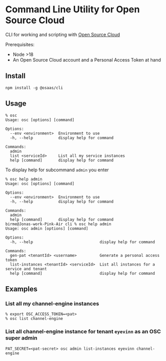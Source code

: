 # Command Line Utility for Open Source Cloud

CLI for working and scripting with [Open Source Cloud](www.osaas.io)

Prerequisites:

- Node >18
- An Open Source Cloud account and a Personal Access Token at hand

## Install

```
npm install -g @osaas/cli
```

## Usage

```
% osc
Usage: osc [options] [command]

Options:
  --env <environment>  Environment to use
  -h, --help           display help for command

Commands:
  admin
  list <serviceId>     List all my service instances
  help [command]       display help for command
```

To display help for subcommand `admin` you enter

```
% osc help admin
Usage: osc [options] [command]

Options:
  --env <environment>  Environment to use
  -h, --help           display help for command

Commands:
  admin
  help [command]       display help for command
birme@Jonas-work-Pink-Air cli % osc help admin
Usage: osc admin [options] [command]

Options:
  -h, --help                             display help for command

Commands:
  gen-pat <tenantId> <username>          Generate a personal access token
  list-instances <tenantId> <serviceId>  List all instances for a service and tenant
  help [command]                         display help for command
```

## Examples

### List all my channel-engine instances

```
% export OSC_ACCESS_TOKEN=<pat>
% osc list channel-engine
```

### List all channel-engine instance for tenant `eyevinn` as an OSC super admin

```
PAT_SECRET=<pat-secret> osc admin list-instances eyevinn channel-engine
```
